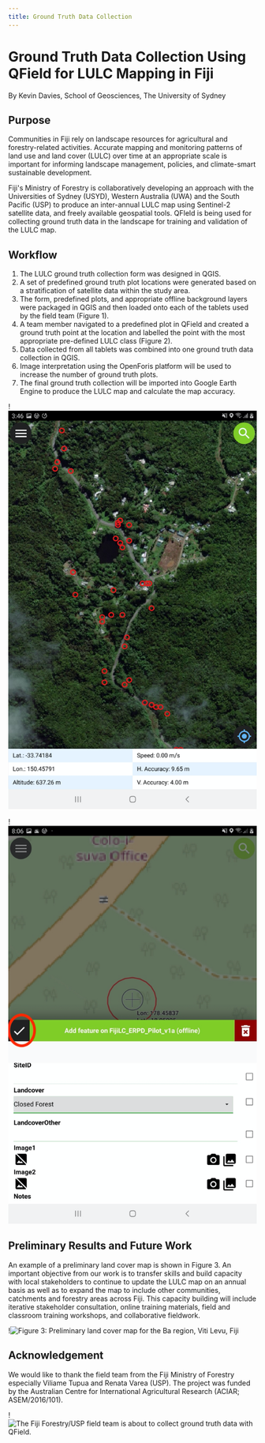 ```yaml
---
title: Ground Truth Data Collection
---
```

# Ground Truth Data Collection Using QField for LULC Mapping in Fiji

By Kevin Davies, School of Geosciences, The University of Sydney

## Purpose

Communities in Fiji rely on landscape resources for agricultural and
forestry-related activities. Accurate mapping and monitoring patterns of
land use and land cover (LULC) over time at an appropriate scale is
important for informing landscape management, policies, and
climate-smart sustainable development.

Fiji's Ministry of Forestry is collaboratively developing an approach
with the Universities of Sydney (USYD), Western Australia (UWA) and the
South Pacific (USP) to produce an inter-annual LULC map using Sentinel-2
satellite data, and freely available geospatial tools. QFIeld is being
used for collecting ground truth data in the landscape for training and
validation of the LULC map.

## Workflow

1.  The LULC ground truth collection form was designed in QGIS.
2.  A set of predefined ground truth plot locations were generated based
    on a stratification of satellite data within the study area.
3.  The form, predefined plots, and appropriate offline background
    layers were packaged in QGIS and then loaded onto each of the
    tablets used by the field team (Figure 1).
4.  A team member navigated to a predefined plot in QField and created a
    ground truth point at the location and labelled the point with the
    most appropriate pre-defined LULC class (Figure 2).
5.  Data collected from all tablets was combined into one ground truth
    data collection in QGIS.
6.  Image interpretation using the OpenForis platform will be used to
    increase the number of ground truth plots.
7.  The final ground truth collection will be imported into Google Earth
    Engine to produce the LULC map and calculate the map accuracy.

!![Figure 1: Predefined Ground Truth Plots](../../assets/images/use_study_fiji1.png)

!![Figure 2: Capturing land cover class](../../assets/images/use_study_fiji2.png)

## Preliminary Results and Future Work

An example of a preliminary land cover map is shown in Figure 3. An
important objective from our work is to transfer skills and build
capacity with local stakeholders to continue to update the LULC map on
an annual basis as well as to expand the map to include other
communities, catchments and forestry areas across Fiji. This capacity
building will include iterative stakeholder consultation, online
training materials, field and classroom training workshops, and
collaborative fieldwork.

!![Figure 3: Preliminary land cover map for the Ba region, Viti Levu,
Fiji](../../assets/images/use_study_fiji3.png)

## Acknowledgement

We would like to thank the field team from the Fiji Ministry of Forestry
especially Viliame Tupua and Renata Varea (USP). The project was funded
by the Australian Centre for International Agricultural Research (ACIAR;
ASEM/2016/101).

!![The Fiji Forestry/USP field team is about to collect ground truth data
with QField.](../../assets/images/use_study_fiji4.jpg)
